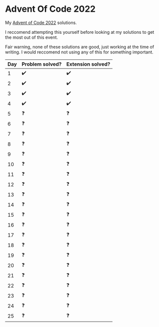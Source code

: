 # Advent Of Code 2022
My [Advent of Code 2022](https://adventofcode.com/2022) solutions.

I reccomend attempting this yourself before looking at my solutions to get the most out of this event.

Fair warning, none of these solutions are good, just working at the time of writing. I would reccomend not using any of this for something important. 

| Day   | Problem solved?    | Extension solved?  |
| ----- |--------------------|--------------------|
| 1     | :heavy_check_mark: | :heavy_check_mark: |
| 2     | :heavy_check_mark: | :heavy_check_mark: |
| 3     | :heavy_check_mark: | :heavy_check_mark: |
| 4     | :heavy_check_mark: | :heavy_check_mark: |
| 5     | :question:         | :question:         |
| 6     | :question:         | :question:         |
| 7     | :question:         | :question:         |
| 8     | :question:         | :question:         |
| 9     | :question:         | :question:         |
| 10    | :question:         | :question:         |
| 11    | :question:         | :question:         |
| 12    | :question:         | :question:         |
| 13    | :question:         | :question:         |
| 14    | :question:         | :question:         |
| 15    | :question:         | :question:         |
| 16    | :question:         | :question:         |
| 17    | :question:         | :question:         |
| 18    | :question:         | :question:         |
| 19    | :question:         | :question:         |
| 20    | :question:         | :question:         |
| 21    | :question:         | :question:         |
| 22    | :question:         | :question:         |
| 23    | :question:         | :question:         |
| 24    | :question:         | :question:         |
| 25    | :question:         | :question:         |